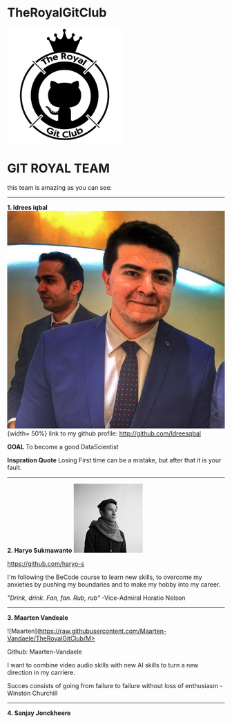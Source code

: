 # TheRoyalGitClub

![The Royal Git Club](https://raw.githubusercontent.com/Maarten-Vandaele/TheRoyalGitClub/Haryo/logo.png)

# GIT ROYAL TEAM 

this team is amazing as you can see:

-------------

**1. Idrees iqbal** ![idrees](https://raw.githubusercontent.com/Maarten-Vandaele/TheRoyalGitClub/idrees/idrees.jpg){width= 50%}
link to my github profile: http://github.com/Idreesqbal

**GOAL**
To become a good DataScientist

**Inspration Quote**
Losing First time can be a mistake, but after that it is your fault.

---------

**2. Haryo Sukmawanto**
![Haryo](https://raw.githubusercontent.com/Maarten-Vandaele/TheRoyalGitClub/Haryo/HaryoS.jpg)

https://github.com/haryo-s

I'm following the BeCode course to learn new skills, to overcome my anxieties by pushing my boundaries and to make my hobby into my career.

_"Drink, drink. Fan, fan. Rub, rub"_ -Vice-Admiral Horatio Nelson

-------------------

**3. Maarten Vandeale**

![Maarten](https://raw.githubusercontent.com/Maarten-Vandaele/TheRoyalGitClub/M>

Github: Maarten-Vandaele

I want to combine video audio skills with new AI skills to turn a new direction
in my carriere.

Succes consists of going from failure to failure without loss of enthusiasm
-Winston Churchill


---------------------


**4. Sanjay Jonckheere** 



